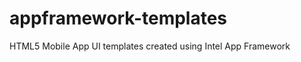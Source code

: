 appframework-templates
======================

HTML5 Mobile App UI templates created using Intel App Framework
